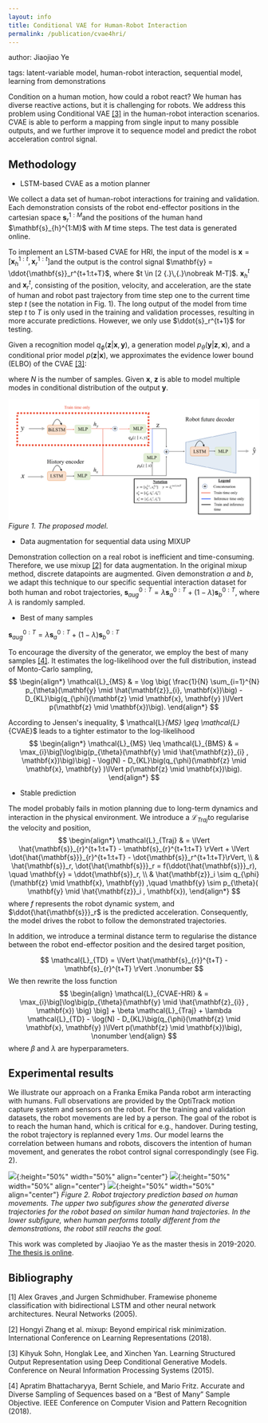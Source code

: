```yaml
---
layout: info
title: Conditional VAE for Human-Robot Interaction
permalink: /publication/cvae4hri/
---
```


author: Jiaojiao Ye

tags: latent-variable model, human-robot interaction, sequential model, learning from demonstrations


Condition on a human motion, how could a robot react? We human has diverse reactive actions, but it is challenging for robots. We address this problem using Conditional VAE [[3]](#3) in the human-robot interaction scenarios. CVAE is able to perform a mapping from single input to many possible outputs, and we further improve it to sequence model and predict the robot acceleration control signal.





## Methodology

* LSTM-based CVAE as a motion planner

We collect a data set of human-robot interactions for training and validation. Each demonstration consists of the robot end-effector positions in the cartesian space $\mathbf{s}_{r}^{1:M}$​  and the positions of the human hand \$\mathbf{s}_{h}^{1:M}$​ with $M$ time steps. The test data is generated online.

To implement an LSTM-based CVAE for HRI, the input of the model is  $\mathbf{x} = [\mathbf{x}_{h}^{1:t}, \mathbf{x}_{r}^{1:t}]$​​​​​​​ and the output is the control signal $\mathbf{y} = \ddot{\mathbf{s}}_r^{t+1:t+T}$​, where $t \in [2 {.}\,{.}\nobreak M-T]$. $\mathbf{x}^t_h$ and $\mathbf{x}^t_r$​​​, consisting of the position, velocity, and acceleration, are the state of human and robot past trajectory from time step one to the current time step $t$​​​​​​​​ (see the notation in Fig. 1). The long output of the model from time step $t$ to $T$ is only used in the training and validation processes, resulting in more accurate predictions. However, we only use $\ddot{s}_r^{t+1}$ for testing.

Given a recognition model $q_\phi (\mathbf{z} | \mathbf{x}, \mathbf{y})$​, a generation model $p_\theta(\mathbf{y} | \mathbf{z}, \mathbf{x})$​, and a conditional prior model $p(\mathbf{z}|\mathbf{x})$, we approximates the evidence lower bound (ELBO) of the CVAE [[3]](#3):
<!-- $$
\begin{align*}    \mathcal{L}_{CVAE} & \simeq \frac{1}{N} \sum_{i=1}^{N} \log \big( p_{\theta}(\mathbf{y} \mid \hat{\mathbf{z}_{i}}, \mathbf{x})\big) - D_{KL}\big(q_{\phi}(\mathbf{z} \mid \mathbf{x}, \mathbf{y} )\lVert p_{\theta}(\mathbf{z} \mid \mathbf{x})\big), \\    & \hat{\mathbf{z}}_i \sim q_{\phi}(\mathbf{z} \mid \mathbf{x}, \mathbf{y})     \end{align*}
$$ -->
where $N$​ is the number of samples. Given $\mathbf{x}$, $\mathbf{z}$ is able to model multiple modes in conditional distribution of the output $\mathbf{y}$.

<!-- <p>
	<div class="row uniform">
	    <div class="1u"></div>
	    <div class="10u 12u$(small)">
	        <img src="/assets/cvae4hri/lstm-cvae_framework.png" class="image fit">
	    </div>
	    <div class="1u$"></div>
	</div>
  <tr>
    <td colspan="3" style="text-align:center"><i>Figure 1. The proposed model.</i>
</td>
</p> -->
<img src="/assets/cvae4hri/lstm-cvae_framework.png">
<em>Figure 1. The proposed model.</em>

*  Data augmentation for sequential data using MIXUP

Demonstration collection on a real robot is inefficient and time-consuming. Therefore, we use mixup [[2]](#2) for data augmentation. In the original mixup method, discrete datapoints are augmented. Given demonstration $a$ and $b$, we adapt this technique to our specific sequential interaction dataset for both human and robot trajectories, $\mathbf{s}_{aug}^{0:T} = \lambda \mathbf{s}_{a}^{0:T} + (1-\lambda) \mathbf{s}_{b}^{0:T}$, where $\lambda$ is randomly sampled. 


* Best of many samples

$\mathbf{s}_{aug}^{0:T} = \lambda \mathbf{s}_{a}^{0:T} + (1-\lambda) \mathbf{s}_{b}^{0:T}$

To encourage the diversity of the generator, we employ the best of many samples [[4]](#4 ). It estimates the log-likelihood over the full distribution, instead of Monto-Carlo sampling,
$$
\begin{align*}
    \mathcal{L}_{MS} & = \log \big( \frac{1}{N} \sum_{i=1}^{N} p_{\theta}(\mathbf{y} \mid \hat{\mathbf{z}}_{i}, \mathbf{x})\big) - D_{KL}\big(q_{\phi}(\mathbf{z} \mid \mathbf{x}, \mathbf{y} )\lVert p(\mathbf{z} \mid \mathbf{x})\big).
    \end{align*}
$$

According to Jensen's inequality, $ \mathcal{L}_{MS} \geq  \mathcal{L}_{CVAE}$​ leads to a tighter estimator to the log-likelihood
$$
\begin{align*}
    \mathcal{L}_{MS} \leq \mathcal{L}_{BMS} & = \max_{i}\big[\log\big(p_{\theta}(\mathbf{y} \mid \hat{\mathbf{z}}_{i} , \mathbf{x})\big)\big] - \log(N) - D_{KL}\big(q_{\phi}(\mathbf{z} \mid \mathbf{x}, \mathbf{y} )\lVert p(\mathbf{z} \mid \mathbf{x})\big).
    \end{align*}
$$


* Stable prediction

The model probably fails in motion planning due to long-term dynamics and interaction in the physical environment. We introduce a $\mathcal{L}_{Traj}$​ to regularise the velocity and position,
$$
\begin{align*}
    \mathcal{L}_{Traj} & = \lVert \hat{\mathbf{s}}_{r}^{t+1:t+T} - \mathbf{s}_{r}^{t+1:t+T} \rVert + \lVert \dot{\hat{\mathbf{s}}}_{r}^{t+1:t+T} -   \dot{\mathbf{s}}_r^{t+1:t+T}\rVert,  \\
    &  \hat{\mathbf{s}}_r, \dot{\hat{\mathbf{s}}}_r = f(\ddot{\hat{\mathbf{s}}}_r), \quad \mathbf{y} = \ddot{\mathbf{s}}_r, \\ 
    & \hat{\mathbf{z}}_i \sim q_{\phi}(\mathbf{z} \mid \mathbf{x}, \mathbf{y}) ,\quad \mathbf{y} \sim p_{\theta}( \mathbf{y} \mid \hat{\mathbf{z}}_i , \mathbf{x}),
    \end{align*}
$$
where $f$​​ represents the robot dynamic system, and $\ddot{\hat{\mathbf{s}}}_r$ is the predicted acceleration. Consequently, the model drives the robot to follow the demonstrated trajectories.

In addition, we introduce a terminal distance term to regularise the distance between the robot end-effector position and the desired target position,

$$
\mathcal{L}_{TD}  = \lVert \hat{\mathbf{s}_{r}}^{t+T} - \mathbf{s}_{r}^{t+T} \rVert .\nonumber
$$
We then rewrite the loss function
$$
\begin{align}
\mathcal{L}_{CVAE-HRI}  & = \max_{i}\big[\log\big(p_{\theta}(\mathbf{y} \mid \hat{\mathbf{z}_{i}} , \mathbf{x}) \big) \big]  + \beta \mathcal{L}_{Traj} + \lambda \mathcal{L}_{TD} - \log(N) - D_{KL}\big(q_{\phi}(\mathbf{z} \mid \mathbf{x}, \mathbf{y} )\lVert p(\mathbf{z} \mid \mathbf{x})\big), \nonumber   
\end{align}
$$
where $\beta$​​ and $\lambda$​​ are hyperparameters.



## Experimental results

We illustrate our approach on a Franka Emika Panda robot arm interacting with humans. Full observations are provided by the OptiTrack motion capture system and sensors on the robot. For the training and validation datasets, the robot movements are led by a person. The goal of the robot is to reach the human hand, which is critical for e.g., handover. During testing, the robot trajectory is replanned every $1\,ms$​​.  Our model learns the correlation between humans and robots, discovers the intention of human movement, and generates the robot control signal correspondingly (see Fig. 2). 

![](/assets/cvae4hri/mia_panda.gif ){:height="50%" width="50%" align="center"}
![](/assets/cvae4hri/q_m2_185001.gif ){:height="50%" width="50%" align="center"}
![](/assets/cvae4hri/q_out_191046.gif ){:height="50%" width="50%" align="center"}
<em>Figure 2. Robot trajectory prediction based on human movements. The upper two subfigures show the generated diverse trajectories for the robot based on similar human hand trajectories.  In the lower subfigure, when human performs totally different from the demonstrations, the robot still reachs the goal.</em>
<!-- <table cellpadding="1000" cellspacing="100">
  <tr>
  <tr>
    <th colspan="2" style="text-align:center"><img src="/assets/cvae4hri/mia_panda.gif" width=50% alt = "name1"></th>
  </tr>
  <tr>
    <th colspan="2" style="text-align:center"><img src="/assets/cvae4hri/q_m2_185001.gif" width=50% alt = "name1"></th>
  </tr>
  <tr>
    <th colspan="2" style="text-align:center"><img src="/assets/cvae4hri/q_out_191046.gif" width=50% alt = "name1"></th>
  </tr>
  <tr>
    <td colspan="2" style="text-align:left"><i>Figure 2. Robot trajectory prediction based on human movements. The upper two subfigures show the generated diverse trajectories for the robot based on similar human hand trajectories.  In the lower subfigure, when human performs totally different from the demonstrations, the robot still reachs the goal.</i>
</td>
  </tr>
  <tr>
</table> -->



This work was completed by Jiaojiao Ye as the master thesis in 2019-2020. [The thesis is online](https://github.com/JiaojiaoYe1994/jiaojiaoye.github.com/blob/master/posts/paper/Sequence_model_for_hri.pdf).



## Bibliography

<a id="1">[1]</a> Alex Graves ,and Jurgen Schmidhuber. Framewise phoneme classification with bidirectional LSTM and other neural network architectures. Neural Networks (2005).

<a id="2">[2]</a> Hongyi Zhang et al. mixup: Beyond empirical risk minimization. International Conference on Learning Representations (2018).

<a id="3">[3]</a> Kihyuk Sohn, Honglak Lee, and Xinchen Yan. Learning Structured Output Representation using Deep Conditional Generative Models. Conference on Neural Information Processing Systems (2015).

<a id="4">[4]</a> Apratim Bhattacharyya, Bernt Schiele, and Mario Fritz. Accurate and Diverse Sampling of Sequences based on a “Best of Many” Sample Objective. IEEE Conference on Computer Vision and Pattern Recognition (2018).

